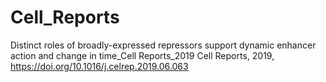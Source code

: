# Cell_Reports
Distinct roles of broadly-expressed repressors support  dynamic enhancer action and change in time_Cell Reports_2019
Cell Reports, 2019, https://doi.org/10.1016/j.celrep.2019.06.063
